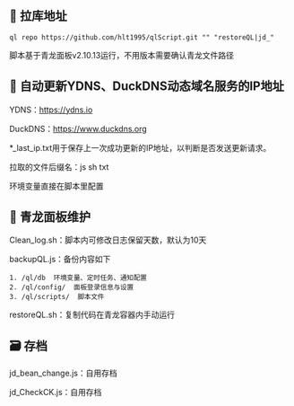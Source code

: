 
## 🔗 拉库地址

```plaintext
ql repo https://github.com/hlt1995/qlScript.git "" "restoreQL|jd_"
```
脚本基于青龙面板v2.10.13运行，不用版本需要确认青龙文件路径

## 🚀 自动更新YDNS、DuckDNS动态域名服务的IP地址

YDNS：https://ydns.io

DuckDNS：https://www.duckdns.org

*_last_ip.txt用于保存上一次成功更新的IP地址，以判断是否发送更新请求。

拉取的文件后缀名：js sh txt

环境变量直接在脚本里配置

## 🐲 青龙面板维护

Clean_log.sh：脚本内可修改日志保留天数，默认为10天

backupQL.js：备份内容如下

    1. /ql/db  环境变量、定时任务、通知配置
    2. /ql/config/  面板登录信息与设置
    3. /ql/scripts/  脚本文件

restoreQL.sh：复制代码在青龙容器内手动运行

## 🗃️ 存档

jd_bean_change.js：自用存档


jd_CheckCK.js：自用存档

